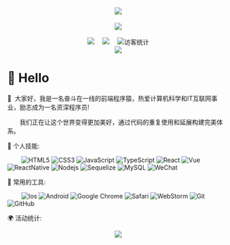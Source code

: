 <!-- 动态打字效果 -->
<h1 align="center">
  <a href="http://111.67.200.97">
    <img src="https://readme-typing-svg.herokuapp.com/?lines=log(%22Hello%2C%20World！%22);祝您今天愉快!&center=true&size=27">
  </a>
</h1>

<!-- 敲代码的图片 -->
<div align="center" ><img order-radius="100px" src="https://cdn.jsdelivr.net/gh/sun0225SUN/photos/images/202108300019556.gif"/></div>
<br/>

<!-- 个人资料徽标 -->
<div align="center">
  <a href="http://111.67.200.97"><img src="https://img.shields.io/badge/website-%E4%B8%AA%E4%BA%BA%E7%BD%91%E7%AB%99-blue"></a>&emsp;
  <a href="https://www.yuque.com/hutaoao"><img src="https://img.shields.io/badge/yuque-语雀-ff69b4"></a>&emsp;
<!-- 访客数统计徽标 -->
  <img src="https://visitor-badge.glitch.me/badge?page_id=sun0225SUN" alt="访客统计" /></div>

<!-- 贪吃蛇代码贡献图 -->
<div align="center"><img src="https://cdn.jsdelivr.net/gh/sun0225SUN/sun0225SUN/contribution-snake/github-contribution-grid-snake.svg" /></div>


#  🙋 Hello

<p>🚀&nbsp;&nbsp;大家好，我是一名奋斗在一线的前端程序猿，热爱计算机科学和IT互联网事业，励志成为一名资深程序员!</p>
<p>&emsp;&emsp;我们正在让这个世界变得更加美好，通过代码的重复使用和延展构建完美体系。</p>


🐡 个人技能: 

&emsp;&emsp;
![HTML5](https://img.shields.io/badge/-HTML5-E34F26?style=flat-square&logo=html5&logoColor=white)
![CSS3](https://img.shields.io/badge/-CSS3-1572B6?style=flat-square&logo=css3&logoColor=white)
![JavaScript](https://img.shields.io/badge/-JavaScript-EDD950?style=flat-square&logo=javascript&logoColor=white)
![TypeScript](https://img.shields.io/badge/typescript-3178C6?style=flat-square&logo=typescript&logoColor=white)
![React](https://img.shields.io/badge/-React-61dafb?style=flat-square&logo=React&logoColor=white)
![Vue](https://img.shields.io/badge/-Vue-42b983?style=flat-square&logo=vue.js&logoColor=white)
![ReactNative](https://img.shields.io/badge/-ReactNative-61dafb?style=flat-square&logo=React&logoColor=white)
![Nodejs](https://img.shields.io/badge/-Nodejs-339933?style=flat-square&logo=Node.js&logoColor=white)
![Sequelize](https://img.shields.io/badge/-Sequelize-52B0E7?style=flat-square&logo=Node.js&logoColor=white)
![MySQL](https://img.shields.io/badge/-MySQL-4479A1?style=flat-square&logo=mysql&logoColor=white)
![WeChat](https://img.shields.io/badge/-微信小程序-07C160?style=flat-square&logo=WeChat&logoColor=white)


🧰 常用的工具:

&emsp;&emsp; 
![Ios](https://img.shields.io/badge/Ios-FCC624?style=style=flat-square&logo=Apple&logoColor=black)
![Android](https://img.shields.io/badge/Android-3DDC84?style=flat-square&logo=android&logoColor=white)
![Google Chrome](https://img.shields.io/badge/Chrome-4285F4?style=flat-square&logo=GoogleChrome&logoColor=white)
![Safari](https://img.shields.io/badge/Safari-61dafb?style=flat-square&logo=Safari&logoColor=white)
![WebStorm](https://img.shields.io/badge/WebStorm-007ACC?style=flat-square&logo=WebStorm&logoColor=fff)
![Git](https://img.shields.io/badge/-Git-FCC624?style=flat-square&logo=git)
![GitHub](https://img.shields.io/badge/-GitHub-pink?style=flat-square&logo=github)

🌍 活动统计:
<!-- GitHub Readme Activity Graph （GitHub 活动统计图） -->
<div align="center"> <img src="https://activity-graph.herokuapp.com/graph?username=hutaoao&theme=xcode" /> </div>

